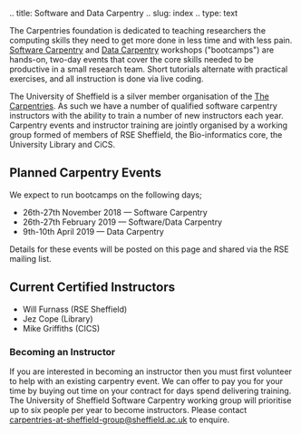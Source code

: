 .. title: Software and Data Carpentry
.. slug: index
.. type: text

The Carpentries foundation is dedicated to teaching researchers the computing skills they need to get more done in less time and with less pain. [Software Carpentry][SWC] and [Data Carpentry][DC] workshops ("bootcamps") are hands-on, two-day events that cover the core skills needed to be productive in a small research team. Short tutorials alternate with practical exercises, and all instruction is done via live coding. 

The University of Sheffield is a silver member organisation of the [The Carpentries][]. As such we have a number of qualified software carpentry instructors with the ability to train a number of new instructors each year. Carpentry events and instructor training are jointly organised by a working group formed of members of RSE Sheffield, the Bio-informatics core, the University Library and CiCS.

[The Carpentries]: https://carpentries.org/
[SWC]: https://software-carpentry.org/
[DC]: https://datacarpentry.org/

## Planned Carpentry Events

We expect to run bootcamps on the following days;

* 26th-27th November 2018 — Software Carpentry
* 26th-27th February 2019 — Software/Data Carpentry
* 9th-10th April 2019 — Data Carpentry

Details for these events will be posted on this page and shared via the RSE mailing list.

## Current Certified Instructors

* Will Furnass (RSE Sheffield)
* Jez Cope (Library)
* Mike Griffiths (CICS)

### Becoming an Instructor

If you are interested in becoming an instructor then you must first volunteer to help with an existing carpentry event. We can offer to pay you for your time by buying out time on your contract for days spend delivering training. The University of Sheffield Software Carpentry working group will prioritise up to six people per year to become instructors.  Please contact [carpentries-at-sheffield-group@sheffield.ac.uk][SG email] to enquire.

[SG email]: mailto:carpentries-at-sheffield-group@sheffield.ac.uk
